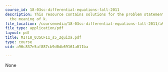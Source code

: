 ```yaml
---
course_id: 18-03sc-differential-equations-fall-2011
description: This resource contains solutions for the problem statements related to
  the meaning of k.
file_location: /coursemedia/18-03sc-differential-equations-fall-2011/a96c837e5af887cb9d0db69161a011ba_MIT18_03SCF11_s5_2quiza.pdf
file_type: application/pdf
layout: pdf
title: MIT18_03SCF11_s5_2quiza.pdf
type: course
uid: a96c837e5af887cb9d0db69161a011ba

---
```

None